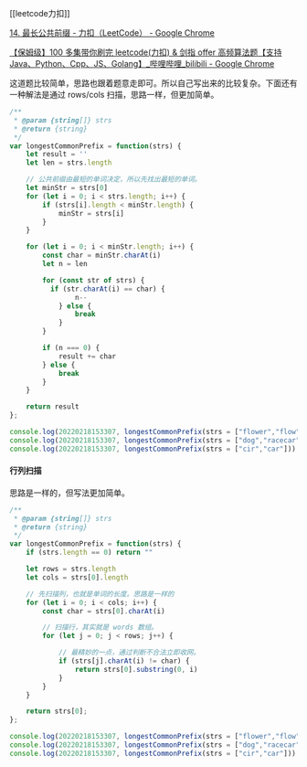 [[leetcode力扣]]

[14. 最长公共前缀 - 力扣（LeetCode） - Google Chrome](https://leetcode-cn.com/problems/longest-common-prefix/)

[【保姆级】100 多集带你刷完 leetcode(力扣) & 剑指 offer 高频算法题【支持 Java、Python、Cpp、JS、Golang】_哔哩哔哩_bilibili - Google Chrome](https://www.bilibili.com/video/BV1qL411M7iB)

这道题比较简单，思路也跟着题意走即可。所以自己写出来的比较复杂。下面还有一种解法是通过 rows/cols 扫描，思路一样，但更加简单。

```javascript
/**
 * @param {string[]} strs
 * @return {string}
 */
var longestCommonPrefix = function(strs) {
    let result = ''
    let len = strs.length

    // 公共前缀由最短的单词决定，所以先找出最短的单词。
    let minStr = strs[0]
    for (let i = 0; i < strs.length; i++) {
        if (strs[i].length < minStr.length) {
            minStr = strs[i]
        }
    }

    for (let i = 0; i < minStr.length; i++) {
        const char = minStr.charAt(i)
        let n = len

        for (const str of strs) {
          if (str.charAt(i) == char) {
                n--
            } else {
                break
            }
        }

        if (n === 0) {
            result += char
        } else {
            break
        }
    }

    return result
};

console.log(20220218153307, longestCommonPrefix(strs = ["flower","flow","flight"]))
console.log(20220218153307, longestCommonPrefix(strs = ["dog","racecar","car"]))
console.log(20220218153307, longestCommonPrefix(strs = ["cir","car"]))

```


#### 行列扫描

思路是一样的，但写法更加简单。

```javascript
/**
 * @param {string[]} strs
 * @return {string}
 */
var longestCommonPrefix = function(strs) {
    if (strs.length == 0) return ""

    let rows = strs.length
    let cols = strs[0].length

	// 先扫描列，也就是单词的长度。思路是一样的
    for (let i = 0; i < cols; i++) {
        const char = strs[0].charAt(i)

		// 扫描行，其实就是 words 数组。
        for (let j = 0; j < rows; j++) {

			// 最精妙的一点，通过判断不合法立即收网。
            if (strs[j].charAt(i) != char) {
                return strs[0].substring(0, i)
            }
        }
    }

    return strs[0];
};

console.log(20220218153307, longestCommonPrefix(strs = ["flower","flow","flight"]))
console.log(20220218153307, longestCommonPrefix(strs = ["dog","racecar","car"]))
console.log(20220218153307, longestCommonPrefix(strs = ["cir","car"]))

```